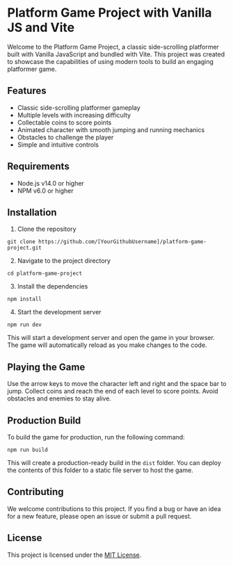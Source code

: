
# Platform Game Project with Vanilla JS and Vite

Welcome to the Platform Game Project, a classic side-scrolling platformer built with Vanilla JavaScript and bundled with Vite. This project was created to showcase the capabilities of using modern tools to build an engaging platformer game.

## Features

- Classic side-scrolling platformer gameplay
- Multiple levels with increasing difficulty
- Collectable coins to score points
- Animated character with smooth jumping and running mechanics
- Obstacles to challenge the player
- Simple and intuitive controls

## Requirements

- Node.js v14.0 or higher
- NPM v6.0 or higher

## Installation

1. Clone the repository

``git clone https://github.com/[YourGithubUsername]/platform-game-project.git``


2. Navigate to the project directory

``cd platform-game-project``


3. Install the dependencies

``npm install``

4. Start the development server

``npm run dev``

This will start a development server and open the game in your browser. The game will automatically reload as you make changes to the code.

## Playing the Game

Use the arrow keys to move the character left and right and the space bar to jump. Collect coins and reach the end of each level to score points. Avoid obstacles and enemies to stay alive.

## Production Build

To build the game for production, run the following command:

``npm run build``




This will create a production-ready build in the `dist` folder. You can deploy the contents of this folder to a static file server to host the game.

## Contributing

We welcome contributions to this project. If you find a bug or have an idea for a new feature, please open an issue or submit a pull request.

## License

This project is licensed under the [MIT License](LICENSE).




